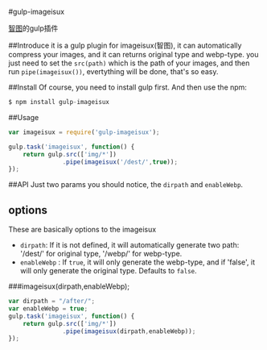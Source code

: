#gulp-imageisux

[智图](http://image.isux.us/)的gulp插件

##Introduce
it is a gulp plugin for imageisux(智图), it can automatically compress your images, and it can returns original type and webp-type.
you just need to set the `src(path)` which is the path of your images, and then run `pipe(imageisux())`, evertything will be done, that's so easy. 

##Install
Of course, you need to install gulp first. And then use the npm:

```js
$ npm install gulp-imageisux
```

##Usage
```js
var imageisux = require('gulp-imageisux');

gulp.task('imageisux', function() {
	return gulp.src(['img/*'])
			   .pipe(imageisux('/dest/',true));
});
```

##API
Just two params you should notice, the `dirpath` and `enableWebp`.

options
-------------------
These are basically options to the imageisux 

 - `dirpath`: If it is not defined, it will automatically generate two path: '/dest/' for original type, '/webp/' for webp-type.
 - `enableWebp`  : If `true`, it will only generate the webp-type, and if 'false', it will only generate the original type. Defaults to `false`.


###imageisux(dirpath,enableWebp);
```js
var dirpath = "/after/";
var enableWebp = true;
gulp.task('imageisux', function() {
	return gulp.src(['img/*'])
			   .pipe(imageisux(dirpath,enableWebp));
});
```
